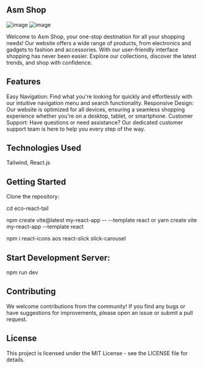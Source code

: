 ##   Asm  Shop
![image](https://github.com/asm2212/eco-react-tail/assets/146835831/0867154f-da30-4256-96e1-f1ba5b93bb79)
![image](https://github.com/asm2212/eco-react-tail/assets/146835831/20f3e6c8-8748-4a90-b600-4ffa0eaf4db9)

Welcome to Asm Shop, your one-stop destination for all your shopping needs! Our website offers a wide range of products, from electronics and gadgets to fashion and accessories. With our user-friendly interface shopping has never been easier. Explore our collections, discover the latest trends, and shop with confidence.

##  Features

Easy Navigation: Find what you're looking for quickly and effortlessly with our intuitive navigation menu and search functionality.
Responsive Design: Our website is optimized for all devices, ensuring a seamless shopping experience whether you're on a desktop, tablet, or smartphone.
Customer Support: Have questions or need assistance? Our dedicated customer support team is here to help you every step of the way.
##  Technologies Used
Tailwind, React.js

##  Getting Started
Clone the repository:

cd eco-react-tail

npm create vite@latest my-react-app -- --template react
or
yarn create vite my-react-app --template react

npm i
react-icons
aos
react-slick
slick-carousel

##  Start Development Server:

npm run dev

##  Contributing
We welcome contributions from the community! If you find any bugs or have suggestions for improvements, please open an issue or submit a pull request.

##  License
This project is licensed under the MIT License - see the LICENSE file for details.
